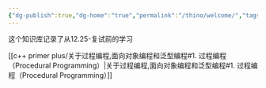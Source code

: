 ```yaml
---
{"dg-publish":true,"dg-home":"true","permalink":"/thino/welcome/","tags":["gardenEntry"],"dgPassFrontmatter":true}
---
```




这个知识库记录了从12.25-复试前的学习

[[c++ primer plus/关于过程编程,面向对象编程和泛型编程#1. 过程编程（Procedural Programming）\|关于过程编程,面向对象编程和泛型编程#1. 过程编程（Procedural Programming）]]
